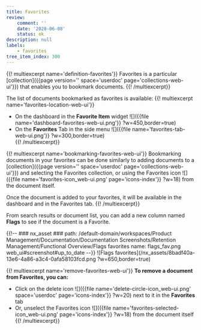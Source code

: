 ```yaml
---
title: Favorites
review:
    comment: ''
    date: '2020-06-08'
    status: ok
description: null
labels:
    - favorites
tree_item_index: 300
---
```

{{! multiexcerpt name='definition-favorites'}}
Favorites is a particular [collection]({{page version='' space='userdoc' page='collections-web-ui'}}) that enables you to bookmark documents.
{{! /multiexcerpt}}

The list of documents bookmarked as favorites is available:
{{! multiexcerpt name='favorites-location-web-ui'}}
- On the dashboard in the **Favorite Item** widget
  ![]({{file name='dashboard-favorites-web-ui.png'}} ?w=450,border=true)
- On the **Favorites** Tab in the side menu
  ![]({{file name='favorites-tab-web-ui.png'}} ?w=300,border=true)  
{{! /multiexcerpt}}

{{! multiexcerpt name='bookmarking-favorites-web-ui'}}
Bookmarking documents in your favorites can be done similarly to adding documents to a [collection]({{page version='' space='userdoc' page='collections-web-ui'}}) and selecting the Favorites collection, or using the Favorites icon ![]({{file name='favorites-icon_web-ui.png' page='icons-index'}} ?w=18) from the document itself.

Once the document is added to your favorites, it will be available in the dashboard and in the Favorites tab.
{{! /multiexcerpt}}

From search results or document list, you can add a new column named **Flags** to see if the document is a Favorite.

{{!--     ### nx_asset ###
    path: /default-domain/workspaces/Product Management/Documentation/Documentation Screenshots/Retention Management/Functional Overview/Flags favorites
    name: flags_fav.png
    web_ui#screenshot#up_to_date
--}}
![Flags favorites](/nx_assets/8badf40a-13e6-4a86-a3c4-0afa58103fcd.png ?w=650,border=true)

{{! multiexcerpt name='remove-favorites-web-ui'}}
**To remove a document from Favorites, you can:**
- Click on the delete icon ![]({{file name='delete-circle-icon_web-ui.png' space='userdoc' page='icons-index'}} ?w=20) next to it in the **Favorites** tab
- Or, unselect the Favorites icon ![]({{file name='favorites-selected-icon_web-ui.png' page='icons-index'}} ?w=18) from the document itself
{{! /multiexcerpt}}

